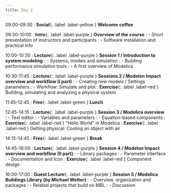 ```yaml
---
title: Day 1
---
```


09:00-09:30 
: **Social**{: .label .label-yellow } **Welcome coffee**

09:30-10:00 
: **Intro**{: .label .label-purple } **Overview of the course**
: - Short presentation of instructors and participants
: - Software installation and practical info

10:00-10:30 
: **Lecture**{: .label .label-purple } **Session 1 / Introduction to system modeling**
: - Systems, models and simulation
: - Building performance simulation tools
: - A first overview of Modelica

10:30-11:45 
: **Lecture**{: .label .label-purple } **Sessions 2 / Modelon Impact overview and workflow (I part)**
: - Creating new models / Settings parameters 
: - Workflow: Simulate and plot
: **Exercise**{: .label .label-red } Building, simulating and analyzing a physical system

11:45-12:45 
: **Free**{: .label .label-green } **Lunch**

12:45-14:15 
: **Lecture**{: .label .label-purple } **Session 3 / Modelica overview**
: - Text editor
: - Variables and parameters
: - Equation-based components
: **Exercise**{: .label .label-red } "Hello World" in Modelica
: **Exercise**{: .label .label-red } Getting physical: Cooling an object with air

14:15-14:45 
: **Free**{: .label .label-green } **Break**

14:45-16:00 
: **Lecture**{: .label .label-purple } **Session 4 / Modelon Impact overview and workflow (II part)**
: - Library packages
: - Parameter interface
: - Documentation and Icon
: **Exercise**{: .label .label-red } Component design

16:00-17:00
: **Guest Lecture**{: .label .label-purple } **Session 5 / Modelica Buildings Library (by Michael Wetter)**
: - Overview, organization and packages 
: - Related projects that build on MBL
: - Discussion



